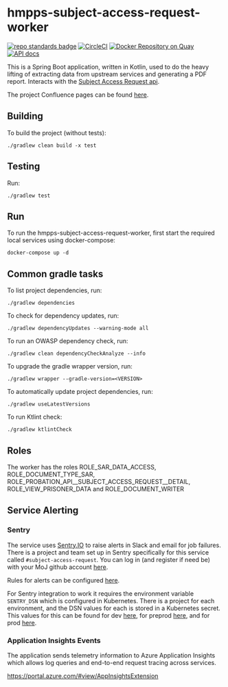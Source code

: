# hmpps-subject-access-request-worker
[![repo standards badge](https://img.shields.io/badge/dynamic/json?color=blue&style=flat&logo=github&label=MoJ%20Compliant&query=%24.result&url=https%3A%2F%2Foperations-engineering-reports.cloud-platform.service.justice.gov.uk%2Fapi%2Fv1%2Fcompliant_public_repositories%2Fhmpps-subject-access-request-worker)](https://operations-engineering-reports.cloud-platform.service.justice.gov.uk/public-github-repositories.html#hmpps-subject-access-request-worker "Link to report")
[![CircleCI](https://circleci.com/gh/ministryofjustice/hmpps-subject-access-request-worker/tree/main.svg?style=svg)](https://circleci.com/gh/ministryofjustice/hmpps-subject-access-request-worker)
[![Docker Repository on Quay](https://quay.io/repository/hmpps/hmpps-subject-access-request-worker/status "Docker Repository on Quay")](https://quay.io/repository/hmpps/hmpps-subject-access-request-worker)
[![API docs](https://img.shields.io/badge/API_docs_-view-85EA2D.svg?logo=swagger)](https://hmpps-subject-access-request-worker-dev.hmpps.service.justice.gov.uk/webjars/swagger-ui/index.html?configUrl=/v3/api-docs)

This is a Spring Boot application, written in Kotlin, used to do the heavy lifting of extracting data from upstream services
and generating a PDF report.
Interacts with the [Subject Access Request api](https://github.com/ministryofjustice/hmpps-subject-access-request-api).

The project Confluence pages can be found [here](https://dsdmoj.atlassian.net/wiki/spaces/SARS/pages/4771479564/Overview).

## Building

To build the project (without tests):
```
./gradlew clean build -x test
```

## Testing

Run:
```
./gradlew test 
```
## Run
To run the hmpps-subject-access-request-worker, first start the required local services using docker-compose:
```
docker-compose up -d
```


## Common gradle tasks

To list project dependencies, run:

```
./gradlew dependencies
``` 

To check for dependency updates, run:
```
./gradlew dependencyUpdates --warning-mode all
```

To run an OWASP dependency check, run:
```
./gradlew clean dependencyCheckAnalyze --info
```

To upgrade the gradle wrapper version, run:
```
./gradlew wrapper --gradle-version=<VERSION>
```

To automatically update project dependencies, run:
```
./gradlew useLatestVersions
```

To run Ktlint check:
```
./gradlew ktlintCheck
```

## Roles
The worker has the roles ROLE_SAR_DATA_ACCESS, ROLE_DOCUMENT_TYPE_SAR, ROLE_PROBATION_API__SUBJECT_ACCESS_REQUEST__DETAIL, ROLE_VIEW_PRISONER_DATA and ROLE_DOCUMENT_WRITER

## Service Alerting

### Sentry
The service uses [Sentry.IO](https://ministryofjustice.sentry.io/) to raise alerts in Slack and email for job failures. There is a project and team set up in Sentry specifically for this service called `#subject-access-request`. You can log in (and register if need be) with your MoJ github account [here](https://ministryofjustice.sentry.io/).

Rules for alerts can be configured [here](https://ministryofjustice.sentry.io/alerts/rules/).

For Sentry integration to work it requires the environment variable `SENTRY_DSN` which is configured in Kubernetes.
There is a project for each environment, and the DSN values for each is stored in a Kubernetes secret.
This values for this can be found for dev [here](https://ministryofjustice.sentry.io/settings/projects/dev-worker-subject-access-request/keys/), for preprod [here](https://ministryofjustice.sentry.io/settings/projects/preprod-worker-subject-access-request/keys/),
and for prod [here](https://ministryofjustice.sentry.io/settings/projects/prod-worker-subject-access-request/keys/).


### Application Insights Events
The application sends telemetry information to Azure Application Insights which allows log queries and end-to-end request tracing across services.

https://portal.azure.com/#view/AppInsightsExtension
